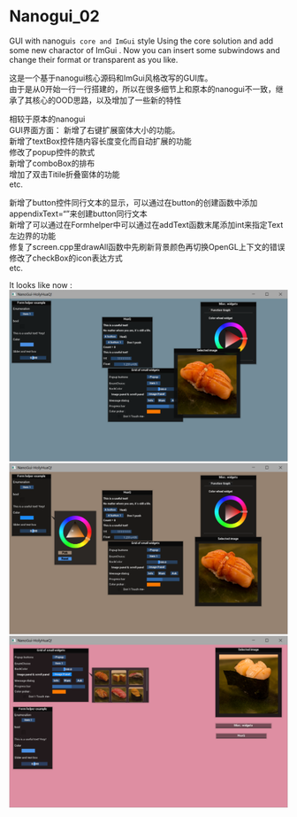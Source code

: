 # Nanogui_02
GUI with nanogui`s core and ImGui` style 
Using the core solution and add some new charactor of ImGui .
Now you can insert some subwindows and change their format or transparent as you like.

这是一个基于nanogui核心源码和ImGui风格改写的GUI库。  
由于是从0开始一行一行搭建的，所以在很多细节上和原本的nanogui不一致，继承了其核心的OOD思路，以及增加了一些新的特性  


相较于原本的nanogui  
GUI界面方面：
新增了右键扩展窗体大小的功能。  
新增了textBox控件随内容长度变化而自动扩展的功能  
修改了popup控件的款式  
新增了comboBox的排布  
增加了双击Titile折叠窗体的功能  
etc.

新增了button控件同行文本的显示，可以通过在button的创建函数中添加appendixText=“”来创建button同行文本  
新增了可以通过在Formhelper中可以通过在addText函数末尾添加int来指定Text左边界的功能  
修复了screen.cpp里drawAll函数中先刷新背景颜色再切换OpenGL上下文的错误  
修改了checkBox的icon表达方式    
etc.

It looks like now :
![Image text](https://github.com/decsacety/Nanogui_02/blob/main/samples/n1.png)
![Image text](https://github.com/decsacety/Nanogui_02/blob/main/samples/n2.png)
![Image text](https://github.com/decsacety/Nanogui_02/blob/main/samples/n3.png)

